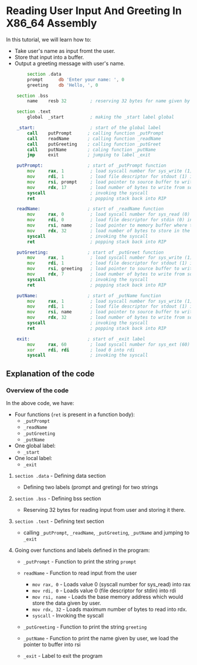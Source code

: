 # Reading User Input And Greeting In X86_64 Assembly
In this tutorial, we will learn how to:
- Take user's name as input fromt the user.
- Store that input into a buffer.
- Output a greeting message with user's name.

```asm
        section .data
        prompt      db 'Enter your name: ', 0
        greeting    db 'Hello, ', 0

    section .bss
        name    resb 32         ; reserving 32 bytes for name given by user

    section .text
        global  _start          ; making the _start label global

    _start:                     ; start of the global label
        call    putPrompt      ; calling function _putPrompt
        call    readName       ; calling function _readName
        call    putGreeting    ; calling function _putGreet
        call    putName        ; caling function _putName
        jmp     exit           ; jumping to label _exit

    putPrompt:                 ; start of _putPrompt function
        mov     rax, 1          ; load syscall number for sys_write (1) into rax
        mov     rdi, 1          ; load file descriptor for stdout (1) into rdi
        mov     rsi, prompt     ; load pointer to source buffer to write from, into rsi
        mov     rdx, 17         ; load number of bytes to write from source buffer, into rdx
        syscall                 ; invoking the syscall
        ret                     ; popping stack back into RIP

    readName:                  ; start of _readName function
        mov     rax, 0          ; load syscall number for sys_read (0) into rax
        mov     rdi, 0          ; load file descriptor for stdin (0) into rdi
        mov     rsi, name       ; load pointer to memory buffer where the input will be stored, into rsi
        mov     rdx, 32         ; load number of bytes to store in the buffer, into rdx
        syscall                 ; invoking the syscall
        ret                     ; popping stack back into RIP

    putGreeting:               ; start of _putGreet function
        mov     rax, 1          ; load syscall number for sys_write (1) into rax
        mov     rdi, 1          ; load file descriptor for stdout (1) into rdi
        mov     rsi, greeting   ; load pointer to source buffer to write from, into rsi
        mov     rdx, 7          ; load number of bytes to write from source buffer, into rdx
        syscall                 ; invoking the syscall
        ret                     ; popping stack back into RIP

    putName:                   ; start of _putName function
        mov     rax, 1          ; load syscall number for sys_write (1) into rax
        mov     rdi, 1          ; load file descriptor for stdout (1) into rdi
        mov     rsi, name       ; load pointer to source buffer to write from, into rsi
        mov     rdx, 32         ; load number of bytes to write from source buffer, into rdx
        syscall                 ; invoking the syscall
        ret                     ; popping stack back into RIP

    exit:                      ; start of _exit label
        mov     rax, 60         ; load syscall number for sys_ext (60) into rax
        xor     rdi, rdi        ; load 0 into rdi
        syscall                 ; invoking the syscall
```
## Explanation of the code

### Overview of the code
In the above code, we have:
- Four functions (`ret` is present in a function body):
  - `_putPrompt`
  - `_readName`
  - `_putGreeting`
  - `_putName`
- One global label:
  - `_start`
- One local label:
  - `_exit`

1. `section .data` - Defining data section
      - Defining two labels (prompt and greting) for two strings

2. `section .bss` - Defining bss section
   - Reserving 32 bytes for reading input from user and storing it there.

3. `section .text` - Defining text section
   - calling `_putPrompt`, `_readName`, `_putGreeting`, `_putName` and jumping to `_exit`

4. Going over functions and labels defined in the program:
   - `_putPrompt` - Function to print the string `prompt`
   
   - `readName` - Function to read input from the user
     - `mov rax, 0` - Loads value 0 (syscall number for sys_read) into rax
     - `mov rdi, 0` - Loads value 0 (file descriptor for stdin) into rdi
     - `mov rsi, name` - Loads the base memory address which would store the data given by user.
     - `mov rdx, 32` - Loads maximum number of bytes to read into rdx.
     - `syscall` - Invoking the syscall
   
   - `_putGreeting` - Function to print the string `greeting`
   
   - `_putName` - Function to print the name given by user, we load the pointer to buffer into rsi
   
   - `_exit` - Label to exit the program
